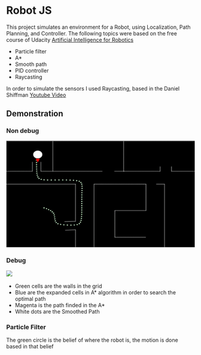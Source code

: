 # Robot JS

This project simulates an environment for a Robot, using Localization, Path Planning, and Controller. The following topics were based on the free course of Udacity <a href="https://classroom.udacity.com/courses/cs373">Artificial Intelligence for Robotics</a>

* Particle filter
* A* 
* Smooth path
* PID controller
* Raycasting

In order to simulate the sensors I used Raycasting, based in the Daniel Shiffman <a href="https://www.youtube.com/watch?v=TOEi6T2mtHo&t=709s">Youtube Video</a>

## Demonstration

### Non debug

<img src="resources/small-nondebug-gif.gif">

### Debug

<img src="resources/small-debug-gif.gif">

* Green cells are the walls in the grid
* Blue are the expanded cells in A* algorithm in order to search the optimal path
* Magenta is the path finded in the A*
* White dots are the Smoothed Path

### Particle Filter

The green circle is the belief of where the robot is, the motion is done based in that belief